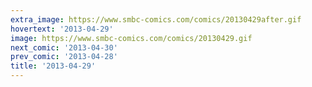 ```yaml
---
extra_image: https://www.smbc-comics.com/comics/20130429after.gif
hovertext: '2013-04-29'
image: https://www.smbc-comics.com/comics/20130429.gif
next_comic: '2013-04-30'
prev_comic: '2013-04-28'
title: '2013-04-29'
---
```


